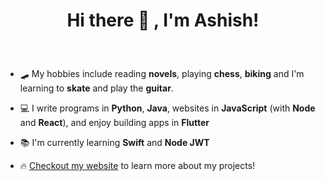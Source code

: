 <h1><p align="center"> Hi there 👋 , I'm Ashish! </p></h1>
&nbsp

- 🛹 My hobbies include reading **novels**, playing **chess**, **biking** and I'm learning to **skate** and play the **guitar**.  

- 💻 I write programs in **Python**, **Java**, websites in **JavaScript** (with **Node** and **React**), and enjoy building apps in **Flutter**

- 📚 I'm currently learning **Swift** and **Node JWT**

- 🔥 [Checkout my website](http://www.ashishselvaraj.com/) to learn more about my projects!

